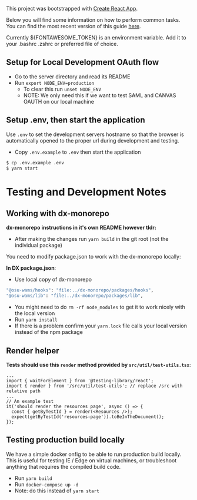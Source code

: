 This project was bootstrapped with [Create React App](https://github.com/facebookincubator/create-react-app).

Below you will find some information on how to perform common tasks.<br>
You can find the most recent version of this guide [here](https://github.com/facebookincubator/create-react-app/blob/master/packages/react-scripts/template/README.md).

Currently \${FONTAWESOME_TOKEN} is an environment variable.
Add it to your .bashrc .zshrc or preferred file of choice.

## Setup for Local Development OAuth flow

- Go to the server directory and read its README
- Run `export NODE_ENV=production`
  - To clear this run `unset NODE_ENV`
  - NOTE: We only need this if we want to test SAML and CANVAS OAUTH on our local machine

## Setup .env, then start the application

Use `.env` to set the development servers hostname so that the browser is automatically opened to the proper url during development and testing.

- Copy `.env.example` to `.env` then start the application

```sh
$ cp .env.example .env
$ yarn start
```

# Testing and Development Notes

## Working with dx-monorepo

**dx-monorepo instructions in it's own README however tldr:**

- After making the changes run `yarn build` in the git root (not the individual package)

You need to modify package.json to work with the dx-monorepo locally:

**In DX package.json**:

- Use local copy of dx-monorepo

```bash
"@osu-wams/hooks": "file:../dx-monorepo/packages/hooks",
"@osu-wams/lib": "file:../dx-monorepo/packages/lib",
```

- You might need to do `rm -rf node_modules` to get it to work nicely with the local version
- Run `yarn install`
- If there is a problem confirm your `yarn.lock` file calls your local version instead of the npm package

## Render helper

**Tests should use this `render` method provided by `src/util/test-utils.tsx`**:

    ...
    import { waitForElement } from '@testing-library/react';
    import { render } from '/src/util/test-utils'; // replace /src with relative path
    ...
    // An example test
    it('should render the resources page', async () => {
      const { getByTestId } = render(<Resources />);
      expect(getByTestId('resources-page')).toBeInTheDocument();
    });

## Testing production build locally

We have a simple docker onfig to be able to run production build locally. This is useful for testing IE / Edge on virtual machines, or troubleshoot anything that requires the compiled build code.

- Run `yarn build`
- Run `docker-compose up -d`
- Note: do this instead of `yarn start`
